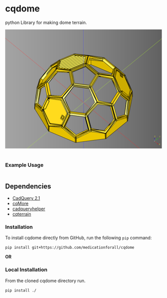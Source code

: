 # cqdome
python Library for making dome terrain.

![](./documentation/image/01.png)<br /><br />

### Example Usage

``` python
```

## Dependencies
* [CadQuery 2.1](https://github.com/CadQuery/cadquery)
* [cqMore](https://github.com/JustinSDK/cqMore)
* [cadqueryhelper](https://github.com/medicationforall/cadqueryhelper)
* [cqterrain](https://github.com/medicationforall/cqterrain)


### Installation
To install cqdome directly from GitHub, run the following `pip` command:

	pip install git+https://github.com/medicationforall/cqdome

**OR**

### Local Installation
From the cloned cqdome directory run.

	pip install ./
